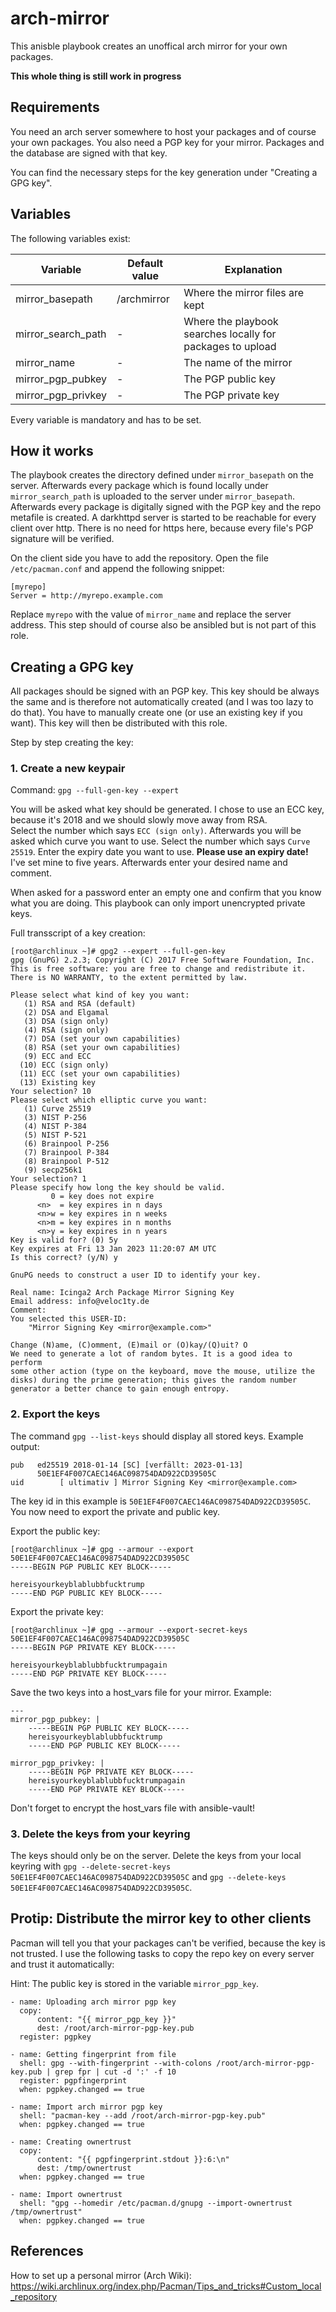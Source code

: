 # arch-mirror

This anisble playbook creates an unoffical arch mirror for your own packages.

**This whole thing is still work in progress**

## Requirements

You need an arch server somewhere to host your packages and of course your own packages. You also need a PGP key for your mirror. Packages and the database are signed with that key.

You can find the necessary steps for the key generation under "Creating a GPG key".

## Variables

The following variables exist:

| Variable | Default value | Explanation |
|----------|---------------|-------------|
| mirror_basepath | /archmirror | Where the mirror files are kept |
| mirror_search_path | - | Where the playbook searches locally for packages to upload |
| mirror_name | - | The name of the mirror |
| mirror_pgp_pubkey | - | The PGP public key |
| mirror_pgp_privkey | - | The PGP private key |

Every variable is mandatory and has to be set.

## How it works

The playbook creates the directory defined under `mirror_basepath` on the server. Afterwards every package which is found locally under `mirror_search_path` is uploaded to the server under `mirror_basepath`.  Afterwards every package is digitally signed with the PGP key and the repo metafile is created. A darkhttpd server is started to be reachable for every client over http. There is no need for https here, because every file's PGP signature will be verified.

On the client side you have to add the repository. Open the file `/etc/pacman.conf` and append the following snippet:

```
[myrepo]
Server = http://myrepo.example.com
```

Replace `myrepo` with the value of `mirror_name` and replace the server address. This step should of course also be ansibled but is not part of this role.

## Creating a GPG key

All packages should be signed with an PGP key. This key should be always the same and is therefore not automatically created (and I was too lazy to do that). You have to manually create one (or use an existing key if you want). This key will then be distributed with this role.

Step by step creating the key:

### 1. Create a new keypair

Command: `gpg --full-gen-key --expert`

You will be asked what key should be generated. I chose to use an ECC key, because it's 2018 and we should slowly move away from RSA.  
Select the number which says `ECC (sign only)`. Afterwards you will be asked which curve you want to use. Select the number which says `Curve 25519`.
Enter the expiry date you want to use. **Please use an expiry date!**  
I've set mine to five years. Afterwards enter your desired name and comment.

When asked for a password enter an empty one and confirm that you know what you are doing. This playbook can only import unencrypted private keys.

Full transscript of a key creation:
```
[root@archlinux ~]# gpg2 --expert --full-gen-key
gpg (GnuPG) 2.2.3; Copyright (C) 2017 Free Software Foundation, Inc.
This is free software: you are free to change and redistribute it.
There is NO WARRANTY, to the extent permitted by law.

Please select what kind of key you want:
   (1) RSA and RSA (default)
   (2) DSA and Elgamal
   (3) DSA (sign only)
   (4) RSA (sign only)
   (7) DSA (set your own capabilities)
   (8) RSA (set your own capabilities)
   (9) ECC and ECC
  (10) ECC (sign only)
  (11) ECC (set your own capabilities)
  (13) Existing key
Your selection? 10
Please select which elliptic curve you want:
   (1) Curve 25519
   (3) NIST P-256
   (4) NIST P-384
   (5) NIST P-521
   (6) Brainpool P-256
   (7) Brainpool P-384
   (8) Brainpool P-512
   (9) secp256k1
Your selection? 1
Please specify how long the key should be valid.
         0 = key does not expire
      <n>  = key expires in n days
      <n>w = key expires in n weeks
      <n>m = key expires in n months
      <n>y = key expires in n years
Key is valid for? (0) 5y
Key expires at Fri 13 Jan 2023 11:20:07 AM UTC
Is this correct? (y/N) y

GnuPG needs to construct a user ID to identify your key.

Real name: Icinga2 Arch Package Mirror Signing Key
Email address: info@veloc1ty.de
Comment:
You selected this USER-ID:
    "Mirror Signing Key <mirror@example.com>"

Change (N)ame, (C)omment, (E)mail or (O)kay/(Q)uit? O
We need to generate a lot of random bytes. It is a good idea to perform
some other action (type on the keyboard, move the mouse, utilize the
disks) during the prime generation; this gives the random number
generator a better chance to gain enough entropy.
```

### 2. Export the keys

The command ```gpg --list-keys``` should display all stored keys. Example output:

```
pub   ed25519 2018-01-14 [SC] [verfällt: 2023-01-13]
      50E1EF4F007CAEC146AC098754DAD922CD39505C
uid        [ ultimativ ] Mirror Signing Key <mirror@example.com>

```

The key id in this example is `50E1EF4F007CAEC146AC098754DAD922CD39505C`. You now need to export the private and public key.

Export the public key:
```
[root@archlinux ~]# gpg --armour --export 50E1EF4F007CAEC146AC098754DAD922CD39505C
-----BEGIN PGP PUBLIC KEY BLOCK-----

hereisyourkeyblablubbfucktrump
-----END PGP PUBLIC KEY BLOCK-----
```

Export the private key:
```
[root@archlinux ~]# gpg --armour --export-secret-keys 50E1EF4F007CAEC146AC098754DAD922CD39505C
-----BEGIN PGP PRIVATE KEY BLOCK-----

hereisyourkeyblablubbfucktrumpagain
-----END PGP PRIVATE KEY BLOCK-----
```

Save the two keys into a host_vars file for your mirror. Example:

```
---
mirror_pgp_pubkey: |
    -----BEGIN PGP PUBLIC KEY BLOCK-----
    hereisyourkeyblablubbfucktrump
    -----END PGP PUBLIC KEY BLOCK-----

mirror_pgp_privkey: |
    -----BEGIN PGP PRIVATE KEY BLOCK-----
    hereisyourkeyblablubbfucktrumpagain
    -----END PGP PRIVATE KEY BLOCK-----

```

Don't forget to encrypt the host_vars file with ansible-vault!

### 3. Delete the keys from your keyring

The keys should only be on the server. Delete the keys from your local keyring with `gpg --delete-secret-keys 50E1EF4F007CAEC146AC098754DAD922CD39505C` and `gpg --delete-keys 50E1EF4F007CAEC146AC098754DAD922CD39505C`.

## Protip: Distribute the mirror key to other clients

Pacman will tell you that your packages can't be verified, because the key is not trusted. I use the following tasks to copy the repo key on every server and trust it automatically:

Hint: The public key is stored in the variable `mirror_pgp_key`.

```
- name: Uploading arch mirror pgp key
  copy:
      content: "{{ mirror_pgp_key }}"
      dest: /root/arch-mirror-pgp-key.pub
  register: pgpkey

- name: Getting fingerprint from file
  shell: gpg --with-fingerprint --with-colons /root/arch-mirror-pgp-key.pub | grep fpr | cut -d ':' -f 10
  register: pgpfingerprint
  when: pgpkey.changed == true

- name: Import arch mirror pgp key
  shell: "pacman-key --add /root/arch-mirror-pgp-key.pub"
  when: pgpkey.changed == true

- name: Creating ownertrust
  copy:
      content: "{{ pgpfingerprint.stdout }}:6:\n"
      dest: /tmp/ownertrust
  when: pgpkey.changed == true

- name: Import ownertrust
  shell: "gpg --homedir /etc/pacman.d/gnupg --import-ownertrust /tmp/ownertrust"
  when: pgpkey.changed == true
```

## References

How to set up a personal mirror (Arch Wiki): https://wiki.archlinux.org/index.php/Pacman/Tips_and_tricks#Custom_local_repository
